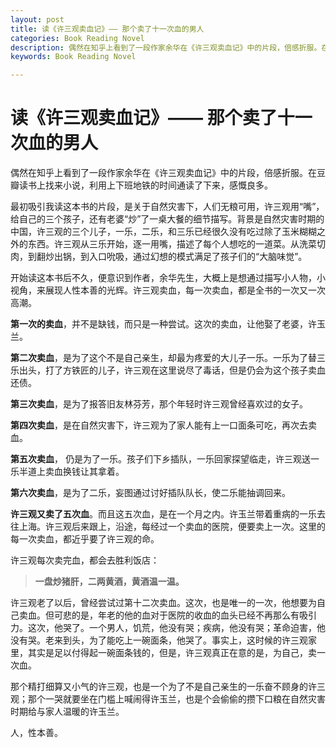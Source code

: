 ```yaml
---
layout: post
title: 读《许三观卖血记》—— 那个卖了十一次血的男人
categories: Book Reading Novel
description: 偶然在知乎上看到了一段作家余华在《许三观卖血记》中的片段，倍感折服。在豆瓣读书上找来小说，利用上下班地铁的时间通读了下来，感慨良多。
keywords: Book Reading Novel

---
```


# 读《许三观卖血记》—— 那个卖了十一次血的男人

偶然在知乎上看到了一段作家余华在《许三观卖血记》中的片段，倍感折服。在豆瓣读书上找来小说，利用上下班地铁的时间通读了下来，感慨良多。



最初吸引我读这本书的片段，是关于自然灾害下，人们无粮可用，许三观用“嘴”，给自己的三个孩子，还有老婆“炒”了一桌大餐的细节描写。背景是自然灾害时期的中国，许三观的三个儿子，一乐，二乐，和三乐已经很久没有吃过除了玉米糊糊之外的东西。许三观从三乐开始，逐一用嘴，描述了每个人想吃的一道菜。从洗菜切肉，到翻炒出锅，到入口吮吸，通过幻想的模式满足了孩子们的“大脑味觉”。



开始读这本书后不久，便意识到作者，余华先生，大概上是想通过描写小人物，小视角，来展现人性本善的光辉。许三观卖血，每一次卖血，都是全书的一次又一次高潮。

**第一次的卖血**，并不是缺钱，而只是一种尝试。这次的卖血，让他娶了老婆，许玉兰。

**第二次卖血**，是为了这个不是自己亲生，却最为疼爱的大儿子一乐。一乐为了替三乐出头，打了方铁匠的儿子，许三观在这里说尽了毒话，但是仍会为这个孩子卖血还债。

**第三次卖血**，是为了报答旧友林芬芳，那个年轻时许三观曾经喜欢过的女子。

**第四次卖血**，是在自然灾害下，许三观为了家人能有上一口面条可吃，再次去卖血。

**第五次卖血**， 仍是为了一乐。孩子们下乡插队，一乐回家探望临走，许三观送一乐半道上卖血换钱让其拿着。

**第六次卖血**，是为了二乐，妄图通过讨好插队队长，使二乐能抽调回来。

**许三观又卖了五次血**。而且这五次血，是在一个月之内。许玉兰带着重病的一乐去往上海。许三观后来跟上，沿途，每经过一个卖血的医院，便要卖上一次。这里的每一次卖血，都近乎要了许三观的命。



许三观每次卖完血，都会去胜利饭店：

> **一盘炒猪肝，二两黄酒，黄酒温一温。**



许三观老了以后，曾经尝试过第十二次卖血。这次，也是唯一的一次，他想要为自己卖血。但可悲的是，年老的他的血对于医院的收血的血头已经不再那么有吸引力。这次，他哭了。一个男人，饥荒，他没有哭；疾病，他没有哭；革命迫害，他没有哭。老来到头，为了能吃上一碗面条，他哭了。事实上，这时候的许三观家里，其实是足以付得起一碗面条钱的，但是，许三观真正在意的是，为自己，卖一次血。



那个精打细算又小气的许三观，也是一个为了不是自己亲生的一乐奋不顾身的许三观；那个一哭就要坐在门槛上喊闹得许玉兰，也是个会偷偷的攒下口粮在自然灾害时期给与家人温暖的许玉兰。



人，性本善。